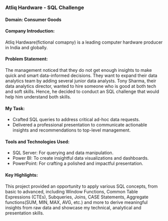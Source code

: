 ### Atliq Hardware - SQL Challenge
#### Domain: Consumer Goods
#### Company Introduction:
Atliq Hardware(fictional comapny) is a leading computer hardware producer in India and globally.
#### Problem Statement:
The management noticed that they do not get enough insights to make quick and smart data-informed decisions. They want to expand their data analytics team by adding several 
junior data analysts. Tony Sharma, their data analytics director, wanted to hire someone who is good at both tech and soft skills. Hence, he decided to conduct an SQL challenge that 
would help him understand both skills.
#### My Task:
- Crafted SQL queries to address critical ad-hoc data requests.
- Delivered a professional presentation to communicate actionable insights and recommendations to top-level management.
#### Tools and Technologies Used:
- SQL Server: For querying and data manipulation.
- Power BI: To create insightful data visualizations and dashboards.
- PowerPoint: For crafting a polished and impactful presentation.
#### Key Highlights:
This project provided an opportunity to apply various SQL concepts, from basic to advanced, including Window Functions, Common Table Expressions (CTEs), Subqueries, Joins,
CASE Statements, Aggregate functions(SUM, MIN, MAX, AVG, etc.) and more to derive meaningful insights from raw data and showcase my technical, analytical and presentation skills.
